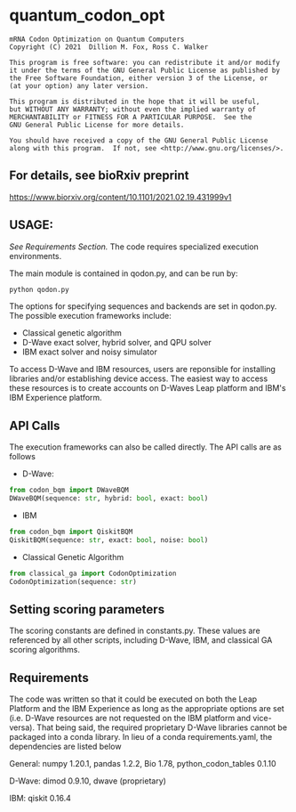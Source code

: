 # quantum_codon_opt

    mRNA Codon Optimization on Quantum Computers 
    Copyright (C) 2021  Dillion M. Fox, Ross C. Walker

    This program is free software: you can redistribute it and/or modify
    it under the terms of the GNU General Public License as published by
    the Free Software Foundation, either version 3 of the License, or
    (at your option) any later version.

    This program is distributed in the hope that it will be useful,
    but WITHOUT ANY WARRANTY; without even the implied warranty of
    MERCHANTABILITY or FITNESS FOR A PARTICULAR PURPOSE.  See the
    GNU General Public License for more details.

    You should have received a copy of the GNU General Public License
    along with this program.  If not, see <http://www.gnu.org/licenses/>.

## For details, see bioRxiv preprint
https://www.biorxiv.org/content/10.1101/2021.02.19.431999v1

## USAGE:

*See Requirements Section.* The code requires specialized execution
environments.

The main module is contained in qodon.py, and can be run by:

```python
python qodon.py
```

The options for specifying sequences and backends are set in qodon.py.
The possible execution frameworks include:

* Classical genetic algorithm
* D-Wave exact solver, hybrid solver, and QPU solver
* IBM exact solver and noisy simulator

To access D-Wave and IBM resources, users are reponsible for installing
libraries and/or establishing device access. The easiest way to access
these resources is to create accounts on D-Waves Leap platform
and IBM's IBM Experience platform.

## API Calls
The execution frameworks can also be called directly. The API calls are
as follows

* D-Wave:
```python
from codon_bqm import DWaveBQM
DWaveBQM(sequence: str, hybrid: bool, exact: bool)
```

* IBM
```python
from codon_bqm import QiskitBQM
QiskitBQM(sequence: str, exact: bool, noise: bool)
```

* Classical Genetic Algorithm
```python
from classical_ga import CodonOptimization
CodonOptimization(sequence: str)
```

## Setting scoring parameters
The scoring constants are defined in constants.py. These values are 
referenced by all other scripts, including D-Wave, IBM, and classical
GA scoring algorithms.

## Requirements
The code was written so that it could be executed on both the Leap
Platform and the IBM Experience as long as the appropriate options
are set (i.e. D-Wave resources are not requested on the IBM platform
and vice-versa). That being said, the required proprietary D-Wave
libraries cannot be packaged into a conda library. In lieu of a
conda requirements.yaml, the dependencies are listed below

General:
numpy 1.20.1, pandas 1.2.2, Bio 1.78, python_codon_tables 0.1.10

D-Wave:
dimod 0.9.10, dwave (proprietary)

IBM:
qiskit 0.16.4
